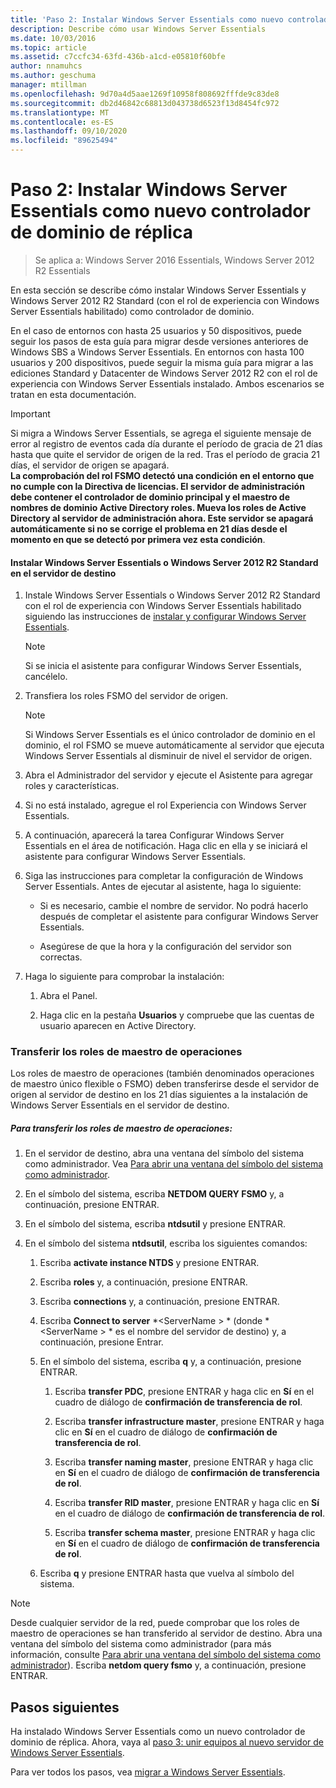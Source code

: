 ```yaml
---
title: 'Paso 2: Instalar Windows Server Essentials como nuevo controlador de dominio de réplica'
description: Describe cómo usar Windows Server Essentials
ms.date: 10/03/2016
ms.topic: article
ms.assetid: c7ccfc34-63fd-436b-a1cd-e05810f60bfe
author: nnamuhcs
ms.author: geschuma
manager: mtillman
ms.openlocfilehash: 9d70a4d5aae1269f10958f808692fffde9c83de8
ms.sourcegitcommit: db2d46842c68813d043738d6523f13d8454fc972
ms.translationtype: MT
ms.contentlocale: es-ES
ms.lasthandoff: 09/10/2020
ms.locfileid: "89625494"
---
```

# <a name="step-2-install-windows-server-essentials-as-a-new-replica-domain-controller"></a>Paso 2: Instalar Windows Server Essentials como nuevo controlador de dominio de réplica

>Se aplica a: Windows Server 2016 Essentials, Windows Server 2012 R2 Essentials

En esta sección se describe cómo instalar Windows Server Essentials y Windows Server 2012 R2 Standard (con el rol de experiencia con Windows Server Essentials habilitado) como controlador de dominio.

 En el caso de entornos con hasta 25 usuarios y 50 dispositivos, puede seguir los pasos de esta guía para migrar desde versiones anteriores de Windows SBS a Windows Server Essentials. En entornos con hasta 100 usuarios y 200 dispositivos, puede seguir la misma guía para migrar a las ediciones Standard y Datacenter de Windows Server 2012 R2 con el rol de experiencia con Windows Server Essentials instalado. Ambos escenarios se tratan en esta documentación.

> [!IMPORTANT]
>  Si migra a Windows Server Essentials, se agrega el siguiente mensaje de error al registro de eventos cada día durante el período de gracia de 21 días hasta que quite el servidor de origen de la red. Tras el período de gracia 21 días, el servidor de origen se apagará. <br> **La comprobación del rol FSMO detectó una condición en el entorno que no cumple con la Directiva de licencias. El servidor de administración debe contener el controlador de dominio principal y el maestro de nombres de dominio Active Directory roles. Mueva los roles de Active Directory al servidor de administración ahora. Este servidor se apagará automáticamente si no se corrige el problema en 21 días desde el momento en que se detectó por primera vez esta condición**.

#### <a name="install-windows-server-essentials-or-windows-server-2012-r2-standard-on-the-destination-server"></a>Instalar Windows Server Essentials o Windows Server 2012 R2 Standard en el servidor de destino

1.  Instale Windows Server Essentials o Windows Server 2012 R2 Standard con el rol de experiencia con Windows Server Essentials habilitado siguiendo las instrucciones de [instalar y configurar Windows Server Essentials](../install/Install-and-Configure-Windows-Server-Essentials-or-Windows-Server-Essentials-Experience.md).

    > [!NOTE]
    >  Si se inicia el asistente para configurar Windows Server Essentials, cancélelo.

2.  Transfiera los roles FSMO del servidor de origen.

    > [!NOTE]
    >  Si Windows Server Essentials es el único controlador de dominio en el dominio, el rol FSMO se mueve automáticamente al servidor que ejecuta Windows Server Essentials al disminuir de nivel el servidor de origen.

3.  Abra el Administrador del servidor y ejecute el Asistente para agregar roles y características.

4.  Si no está instalado, agregue el rol Experiencia con Windows Server Essentials.

5.  A continuación, aparecerá la tarea Configurar Windows Server Essentials en el área de notificación. Haga clic en ella y se iniciará el asistente para configurar Windows Server Essentials.

6.  Siga las instrucciones para completar la configuración de Windows Server Essentials. Antes de ejecutar al asistente, haga lo siguiente:

    -   Si es necesario, cambie el nombre de servidor. No podrá hacerlo después de completar el asistente para configurar Windows Server Essentials.

    -   Asegúrese de que la hora y la configuración del servidor son correctas.

7.  Haga lo siguiente para comprobar la instalación:

    1.  Abra el Panel.

    2.  Haga clic en la pestaña **Usuarios** y compruebe que las cuentas de usuario aparecen en Active Directory.

### <a name="transfer-the-operations-master-roles"></a>Transferir los roles de maestro de operaciones
 Los roles de maestro de operaciones (también denominados operaciones de maestro único flexible o FSMO) deben transferirse desde el servidor de origen al servidor de destino en los 21 días siguientes a la instalación de Windows Server Essentials en el servidor de destino.

##### <a name="to-transfer-the-operations-master-roles"></a>Para transferir los roles de maestro de operaciones:

1.  En el servidor de destino, abra una ventana del símbolo del sistema como administrador. Vea [Para abrir una ventana del símbolo del sistema como administrador](https://technet.microsoft.com/library/cc947813\(v=WS.10\).aspx).

2.  En el símbolo del sistema, escriba **NETDOM QUERY FSMO** y, a continuación, presione ENTRAR.

3.  En el símbolo del sistema, escriba **ntdsutil** y presione ENTRAR.

4.  En el símbolo del sistema **ntdsutil**, escriba los siguientes comandos:

    1.  Escriba **activate instance NTDS** y presione ENTRAR.

    2.  Escriba **roles** y, a continuación, presione ENTRAR.

    3.  Escriba **connections** y, a continuación, presione ENTRAR.

    4.  Escriba **Connect to server** *<ServerName \> * (donde *<ServerName \> * es el nombre del servidor de destino) y, a continuación, presione Entrar.

    5.  En el símbolo del sistema, escriba **q** y, a continuación, presione ENTRAR.

        1.  Escriba **transfer PDC**, presione ENTRAR y haga clic en **Sí** en el cuadro de diálogo de **confirmación de transferencia de rol**.

        2.  Escriba **transfer infrastructure master**, presione ENTRAR y haga clic en **Sí** en el cuadro de diálogo de **confirmación de transferencia de rol**.

        3.  Escriba **transfer naming master**, presione ENTRAR y haga clic en **Sí** en el cuadro de diálogo de **confirmación de transferencia de rol**.

        4.  Escriba **transfer RID master**, presione ENTRAR y haga clic en **Sí** en el cuadro de diálogo de **confirmación de transferencia de rol**.

        5.  Escriba **transfer schema master**, presione ENTRAR y haga clic en **Sí** en el cuadro de diálogo de **confirmación de transferencia de rol**.

    6.  Escriba **q** y presione ENTRAR hasta que vuelva al símbolo del sistema.

> [!NOTE]
>  Desde cualquier servidor de la red, puede comprobar que los roles de maestro de operaciones se han transferido al servidor de destino. Abra una ventana del símbolo del sistema como administrador (para más información, consulte [Para abrir una ventana del símbolo del sistema como administrador](https://technet.microsoft.com/library/cc947813\(v=WS.10\).aspx)). Escriba **netdom query fsmo** y, a continuación, presione ENTRAR.

## <a name="next-steps"></a>Pasos siguientes
 Ha instalado Windows Server Essentials como un nuevo controlador de dominio de réplica. Ahora, vaya al [paso 3: unir equipos al nuevo servidor de Windows Server Essentials](Step-3--Join-computers-to-the-new-Windows-Server-Essentials-server.md).

Para ver todos los pasos, vea [migrar a Windows Server Essentials](Migrate-from-Previous-Versions-to-Windows-Server-Essentials-or-Windows-Server-Essentials-Experience.md).

